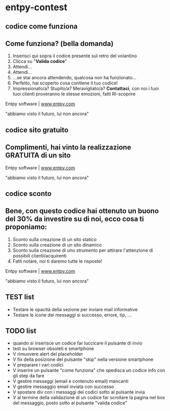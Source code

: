 entpy-contest
=============


codice come funziona
--------------------
<div class="tinymce_block"><h2>Come funziona? (bella domanda)</h2><ol class="tinymce_ol"><li><span>Inserisci qui sopra il codice presente sul retro del volantino</span></li><li><span>Clicca su "<strong>Valida codice</strong>"</span></li><li><span>Attendi...</span></li><li><span>Attendi...</span></li><li><span>...se stai ancora attendendo, qualcosa non ha funzionato...</span></li><li><span>Perfetto, hai scoperto cosa contiene il tuo codice!</span></li><li><span>Impressionato/a? Stupito/a? Meravigliato/a? <strong>Contattaci</strong>, con noi i tuoi tuoi clienti proveranno le stesse emozioni, fatti RI-scoprire</span></li></ol><p class="entpy_software_container">Entpy software | <a title="Entpy" href="http://www.entpy.com" target="_blank" data-mce-href="http://www.entpy.com">www.entpy.com</a><br /></p><p class="attribution">"abbiamo visto il futuro, lui non ancora"</p></div>


codice sito gratuito
--------------------
<div class="tinymce_block"><h2>Complimenti, hai vinto la realizzazione GRATUITA di un sito</h2><p class="entpy_software_container">Entpy software | <a title="Entpy" href="http://www.entpy.com" target="_blank" data-mce-href="http://www.entpy.com">www.entpy.com</a><br /></p><p class="attribution">"abbiamo visto il futuro, lui non ancora"</p></div>


codice sconto
-------------
<div class="tinymce_block"><h2>Bene, con questo codice hai ottenuto un buono del 30% da investire su di noi, ecco cosa ti proponiamo:</h2><ol class="tinymce_ol"><li><span>Sconto sulla creazione di un sito statico</span></li><li><span>Sconto sulla creazione di un sito dinamico</span></li><li><span>Sconto sulla creazione di uno strumento per attirare l'attenzione di possibili clienti/acquirenti</span></li><li><span>Fatti notare, noi ti daremo tutte le risposte!</span></li></ol><p class="entpy_software_container">Entpy software | <a title="Entpy" href="http://www.entpy.com" target="_blank" data-mce-href="http://www.entpy.com">www.entpy.com</a><br /></p><p class="attribution">"abbiamo visto il futuro, lui non ancora"</p></div>

TEST list
---------
- Testare le opacità della sezione per inviare mail informative
- Testare le icone dei messaggi si successo, errore, tip, ...

TODO list
---------
- quando si inserisce un codice far luccicare il pulsante di invio
- test su browser obsoleti e smartphone
- V rimuovere alert del placeholder
- V fix della posizione del pulsante "skip" nella versione smartphone
- V preparare i vari codici
- V inserire un pulsante "come funziona" che spedisca un codice info con gli step da fare
- V gestire messaggi (email e contenuto email) mancanti
- V gestire messaggio email inviata con successo
- V spostare div con i messaggi dei codici sotto al pulsante invia
- V al termine della validazione di un codice far scrollare la pagina nel box del messaggio, posto sotto al pulsante "valida codice"
